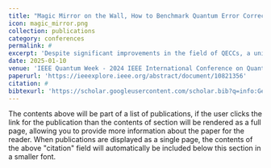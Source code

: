 ```yaml
---
title: "Magic Mirror on the Wall, How to Benchmark Quantum Error Correction Codes, Overall?"
icon: magic_mirror.png
collection: publications
category: conferences
permalink: #
excerpt: 'Despite significant improvements in the field of QECCs, a unified methodology for evaluating them consistently has remained elusive. This paper addresses this gap by introducing a set of eight universal parameters and evaluating nine prominent QECCs for these parameters. We establish a universal benchmarking approach and highlight the complexity of quantum error correction, indicating that the choice of a QECC depends on each scenario's unique requirements and limitations. Furthermore, we develop a systematic strategy for selecting QECCs that adapts to the specific requirements of a given scenario, facilitating a tailored approach to quantum error correction.'
date: 2025-01-10
venue: 'IEEE Quantum Week - 2024 IEEE International Conference on Quantum Computing and Engineering (QCE)'
paperurl: 'https://ieeexplore.ieee.org/abstract/document/10821356'
citation: #
bibtexurl: 'https://scholar.googleusercontent.com/scholar.bib?q=info:Gee4GjiJR5sJ:scholar.google.com/&output=citation&scisdr=CgJN25qjEIuy7q_QqYU:AAZF9b8AAAAAaBjWsYVqyqNaFanu7-vpS31P8VI&scisig=AAZF9b8AAAAAaBjWscWbAd810RjYIYCmi4C54ic&scisf=4&ct=citation&cd=-1&hl=en'
---
```


The contents above will be part of a list of publications, if the user clicks the link for the publication than the contents of section will be rendered as a full page, allowing you to provide more information about the paper for the reader. When publications are displayed as a single page, the contents of the above "citation" field will automatically be included below this section in a smaller font.
